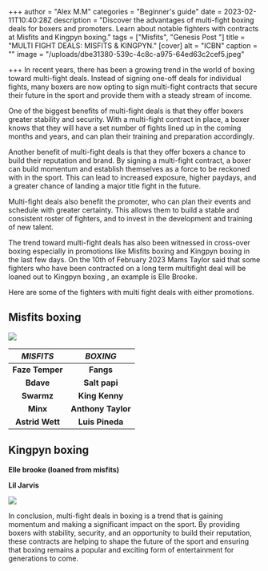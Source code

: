 +++
author = "Alex M.M"
categories = "Beginner's guide"
date = 2023-02-11T10:40:28Z
description = "Discover the advantages of multi-fight boxing deals for boxers and promoters. Learn about notable fighters with contracts at Misfits and Kingpyn boxing."
tags = ["Misfits", "Genesis Post "]
title = "MULTI FIGHT DEALS:  MISFITS & KINGPYN."
[cover]
alt = "ICBN"
caption = ""
image = "/uploads/dbe31380-539c-4c8c-a975-64ed63c2cef5.jpeg"

+++
In recent years, there has been a growing trend in the world of boxing toward multi-fight deals. Instead of signing one-off deals for individual fights, many boxers are now opting to sign multi-fight contracts that secure their future in the sport and provide them with a steady stream of income.

One of the biggest benefits of multi-fight deals is that they offer boxers greater stability and security. With a multi-fight contract in place, a boxer knows that they will have a set number of fights lined up in the coming months and years, and can plan their training and preparation accordingly.

Another benefit of multi-fight deals is that they offer boxers a chance to build their reputation and brand. By signing a multi-fight contract, a boxer can build momentum and establish themselves as a force to be reckoned with in the sport. This can lead to increased exposure, higher paydays, and a greater chance of landing a major title fight in the future.

Multi-fight deals also benefit the promoter, who can plan their events and schedule with greater certainty. This allows them to build a stable and consistent roster of fighters, and to invest in the development and training of new talent.

The trend toward multi-fight deals has also been witnessed in cross-over boxing especially in promotions like Misfits boxing and Kingpyn boxing in the last few days. On the 10th of February 2023 Mams Taylor said that some fighters who have been contracted on a long term multifight deal will be loaned out to Kingpyn boxing , an example is Elle Brooke.

Here are some of the fighters with multi fight deals with either promotions.

## Misfits boxing

![](/uploads/whatsapp-image-2023-02-13-at-4-04-17-pm-1.jpeg)

|  **_MISFITS_**  	|    **_BOXING_**    	|
|:---------------:	|:------------------:	|
| **Faze Temper** 	|      **Fangs**     	|
|    **Bdave**    	|    **Salt papi**   	|
|    **Swarmz**   	|   **King Kenny**   	|
|     **Minx**    	| **Anthony Taylor** 	|
| **Astrid Wett** 	|   **Luis Pineda**  	|

## Kingpyn boxing

**Elle brooke (loaned from misfits)**

**Lil Jarvis**

![](/uploads/45d28740-a0a4-4f72-b15e-642f69baf97f.jpeg)

In conclusion, multi-fight deals in boxing is a trend that is gaining momentum and making a significant impact on the sport. By providing boxers with stability, security, and an opportunity to build their reputation, these contracts are helping to shape the future of the sport and ensuring that boxing remains a popular and exciting form of entertainment for generations to come.